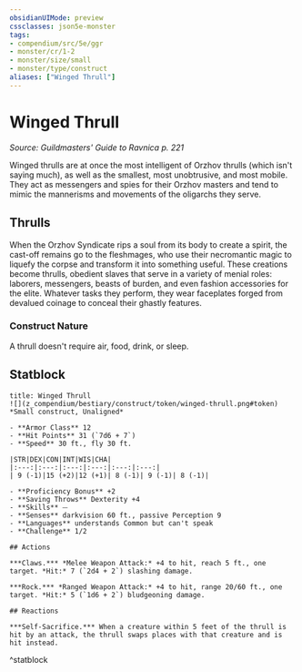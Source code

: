 ```yaml
---
obsidianUIMode: preview
cssclasses: json5e-monster
tags:
- compendium/src/5e/ggr
- monster/cr/1-2
- monster/size/small
- monster/type/construct
aliases: ["Winged Thrull"]
---
```

# Winged Thrull
*Source: Guildmasters' Guide to Ravnica p. 221*  

Winged thrulls are at once the most intelligent of Orzhov thrulls (which isn't saying much), as well as the smallest, most unobtrusive, and most mobile. They act as messengers and spies for their Orzhov masters and tend to mimic the mannerisms and movements of the oligarchs they serve.

## Thrulls

When the Orzhov Syndicate rips a soul from its body to create a spirit, the cast-off remains go to the fleshmages, who use their necromantic magic to liquefy the corpse and transform it into something useful. These creations become thrulls, obedient slaves that serve in a variety of menial roles: laborers, messengers, beasts of burden, and even fashion accessories for the elite. Whatever tasks they perform, they wear faceplates forged from devalued coinage to conceal their ghastly features.

### Construct Nature

A thrull doesn't require air, food, drink, or sleep.

## Statblock

```ad-statblock
title: Winged Thrull
![](z_compendium/bestiary/construct/token/winged-thrull.png#token)
*Small construct, Unaligned*

- **Armor Class** 12 
- **Hit Points** 31 (`7d6 + 7`)
- **Speed** 30 ft., fly 30 ft.

|STR|DEX|CON|INT|WIS|CHA|
|:---:|:---:|:---:|:---:|:---:|:---:|
| 9 (-1)|15 (+2)|12 (+1)| 8 (-1)| 9 (-1)| 8 (-1)|

- **Proficiency Bonus** +2
- **Saving Throws** Dexterity +4
- **Skills** ⏤
- **Senses** darkvision 60 ft., passive Perception 9
- **Languages** understands Common but can't speak
- **Challenge** 1/2

## Actions

***Claws.*** *Melee Weapon Attack:* +4 to hit, reach 5 ft., one target. *Hit:* 7 (`2d4 + 2`) slashing damage.

***Rock.*** *Ranged Weapon Attack:* +4 to hit, range 20/60 ft., one target. *Hit:* 5 (`1d6 + 2`) bludgeoning damage.

## Reactions

***Self-Sacrifice.*** When a creature within 5 feet of the thrull is hit by an attack, the thrull swaps places with that creature and is hit instead.
```
^statblock